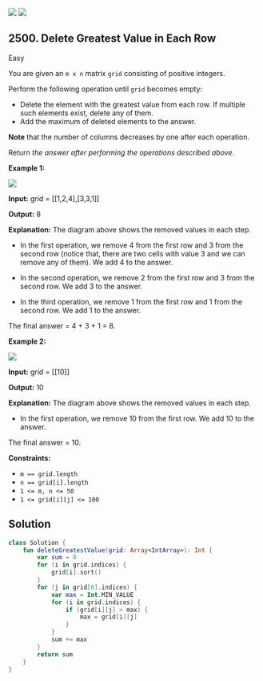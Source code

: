 [![](https://img.shields.io/github/stars/javadev/LeetCode-in-Kotlin?label=Stars&style=flat-square)](https://github.com/javadev/LeetCode-in-Kotlin)
[![](https://img.shields.io/github/forks/javadev/LeetCode-in-Kotlin?label=Fork%20me%20on%20GitHub%20&style=flat-square)](https://github.com/javadev/LeetCode-in-Kotlin/fork)

## 2500\. Delete Greatest Value in Each Row

Easy

You are given an `m x n` matrix `grid` consisting of positive integers.

Perform the following operation until `grid` becomes empty:

*   Delete the element with the greatest value from each row. If multiple such elements exist, delete any of them.
*   Add the maximum of deleted elements to the answer.

**Note** that the number of columns decreases by one after each operation.

Return _the answer after performing the operations described above_.

**Example 1:**

![](https://assets.leetcode.com/uploads/2022/10/19/q1ex1.jpg)

**Input:** grid = \[\[1,2,4],[3,3,1]]

**Output:** 8

**Explanation:** The diagram above shows the removed values in each step.

- In the first operation, we remove 4 from the first row and 3 from the second row (notice that, there are two cells with value 3 and we can remove any of them). We add 4 to the answer.

- In the second operation, we remove 2 from the first row and 3 from the second row. We add 3 to the answer.

- In the third operation, we remove 1 from the first row and 1 from the second row. We add 1 to the answer.

The final answer = 4 + 3 + 1 = 8. 

**Example 2:**

![](https://assets.leetcode.com/uploads/2022/10/19/q1ex2.jpg)

**Input:** grid = \[\[10]]

**Output:** 10

**Explanation:** The diagram above shows the removed values in each step.

- In the first operation, we remove 10 from the first row. We add 10 to the answer.

The final answer = 10. 

**Constraints:**

*   `m == grid.length`
*   `n == grid[i].length`
*   `1 <= m, n <= 50`
*   `1 <= grid[i][j] <= 100`

## Solution

```kotlin
class Solution {
    fun deleteGreatestValue(grid: Array<IntArray>): Int {
        var sum = 0
        for (i in grid.indices) {
            grid[i].sort()
        }
        for (j in grid[0].indices) {
            var max = Int.MIN_VALUE
            for (i in grid.indices) {
                if (grid[i][j] > max) {
                    max = grid[i][j]
                }
            }
            sum += max
        }
        return sum
    }
}
```